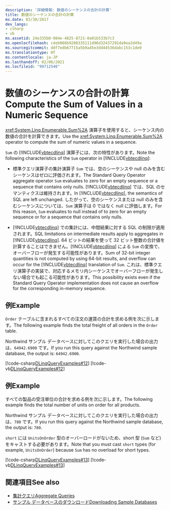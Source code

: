 ```yaml
---
description: '詳細情報: 数値のシーケンスの合計の計算'
title: 数値のシーケンスの合計の計算
ms.date: 03/30/2017
dev_langs:
- csharp
- vb
ms.assetid: 24e335b0-984e-4825-8721-0a91b533b7c3
ms.openlocfilehash: c4eb066b9286335111d96d32437291da9ea2d49a
ms.sourcegitcommit: ddf7edb67715a5b9a45e3dd44536dabc153c1de0
ms.translationtype: HT
ms.contentlocale: ja-JP
ms.lasthandoff: 02/06/2021
ms.locfileid: "99712546"
---
```

# <a name="compute-the-sum-of-values-in-a-numeric-sequence"></a><span data-ttu-id="497b8-103">数値のシーケンスの合計の計算</span><span class="sxs-lookup"><span data-stu-id="497b8-103">Compute the Sum of Values in a Numeric Sequence</span></span>

<span data-ttu-id="497b8-104"><xref:System.Linq.Enumerable.Sum%2A> 演算子を使用すると、シーケンス内の数値の合計を計算できます。</span><span class="sxs-lookup"><span data-stu-id="497b8-104">Use the <xref:System.Linq.Enumerable.Sum%2A> operator to compute the sum of numeric values in a sequence.</span></span>  
  
 <span data-ttu-id="497b8-105">`Sum` の [!INCLUDE[vbtecdlinq](../../../../../../includes/vbtecdlinq-md.md)] 演算子には、次の特性があります。</span><span class="sxs-lookup"><span data-stu-id="497b8-105">Note the following characteristics of the `Sum` operator in [!INCLUDE[vbtecdlinq](../../../../../../includes/vbtecdlinq-md.md)]:</span></span>  
  
- <span data-ttu-id="497b8-106">標準クエリ演算子の集計演算子 `Sum` では、空のシーケンスや null のみを含むシーケンスはゼロに評価されます。</span><span class="sxs-lookup"><span data-stu-id="497b8-106">The Standard Query Operator aggregate operator `Sum` evaluates to zero for an empty sequence or a sequence that contains only nulls.</span></span> <span data-ttu-id="497b8-107">[!INCLUDE[vbtecdlinq](../../../../../../includes/vbtecdlinq-md.md)] では、SQL のセマンティクスは維持されます。</span><span class="sxs-lookup"><span data-stu-id="497b8-107">In [!INCLUDE[vbtecdlinq](../../../../../../includes/vbtecdlinq-md.md)], the semantics of SQL are left unchanged.</span></span> <span data-ttu-id="497b8-108">したがって、空のシーケンスまたは null のみを含むシーケンスについては、`Sum` 演算子は 0 ではなく null に評価します。</span><span class="sxs-lookup"><span data-stu-id="497b8-108">For this reason, `Sum` evaluates to null instead of to zero for an empty sequence or for a sequence that contains only nulls.</span></span>  
  
- <span data-ttu-id="497b8-109">[!INCLUDE[vbtecdlinq](../../../../../../includes/vbtecdlinq-md.md)] での集計には、中間結果に対する SQL の制限が適用されます。</span><span class="sxs-lookup"><span data-stu-id="497b8-109">SQL limitations on intermediate results apply to aggregates in [!INCLUDE[vbtecdlinq](../../../../../../includes/vbtecdlinq-md.md)].</span></span> <span data-ttu-id="497b8-110">64 ビットの結果を使って 32 ビット整数の合計値を計算することはできません。[!INCLUDE[vbtecdlinq](../../../../../../includes/vbtecdlinq-md.md)] による `Sum` の変換で、オーバーフローが発生する可能性があります。</span><span class="sxs-lookup"><span data-stu-id="497b8-110">Sum of 32-bit integer quantities is not computed by using 64-bit results, and overflow can occur for the [!INCLUDE[vbtecdlinq](../../../../../../includes/vbtecdlinq-md.md)] translation of `Sum`.</span></span> <span data-ttu-id="497b8-111">これは、標準クエリ演算子の実装で、対応するメモリ内シーケンスでオーバーフローが発生しない場合でも起こる可能性があります。</span><span class="sxs-lookup"><span data-stu-id="497b8-111">This possibility exists even if the Standard Query Operator implementation does not cause an overflow for the corresponding in-memory sequence.</span></span>  
  
## <a name="example"></a><span data-ttu-id="497b8-112">例</span><span class="sxs-lookup"><span data-stu-id="497b8-112">Example</span></span>  

 <span data-ttu-id="497b8-113">`Order` テーブルに含まれるすべての注文の運賃の合計を求める例を次に示します。</span><span class="sxs-lookup"><span data-stu-id="497b8-113">The following example finds the total freight of all orders in the `Order` table.</span></span>  
  
 <span data-ttu-id="497b8-114">Northwind サンプル データベースに対してこのクエリを実行した場合の出力は、`64942.6900` です。</span><span class="sxs-lookup"><span data-stu-id="497b8-114">If you run this query against the Northwind sample database, the output is: `64942.6900`.</span></span>  
  
 [!code-csharp[DLinqQueryExamples#12](../../../../../../samples/snippets/csharp/VS_Snippets_Data/DLinqQueryExamples/cs/Program.cs#12)]
 [!code-vb[DLinqQueryExamples#12](../../../../../../samples/snippets/visualbasic/VS_Snippets_Data/DLinqQueryExamples/vb/Module1.vb#12)]  
  
## <a name="example"></a><span data-ttu-id="497b8-115">例</span><span class="sxs-lookup"><span data-stu-id="497b8-115">Example</span></span>  

 <span data-ttu-id="497b8-116">すべての製品の受注単位の合計を求める例を次に示します。</span><span class="sxs-lookup"><span data-stu-id="497b8-116">The following example finds the total number of units on order for all products.</span></span>  
  
 <span data-ttu-id="497b8-117">Northwind サンプル データベースに対してこのクエリを実行した場合の出力は、`780` です。</span><span class="sxs-lookup"><span data-stu-id="497b8-117">If you run this query against the Northwind sample database, the output is: `780`.</span></span>  
  
 <span data-ttu-id="497b8-118">`short` には `UnitsOnOrder` 型のオーバーロードがないため、short 型 (`Sum` など) をキャストする必要があります。</span><span class="sxs-lookup"><span data-stu-id="497b8-118">Note that you must cast `short` types (for example, `UnitsOnOrder`) because `Sum` has no overload for short types.</span></span>  
  
 [!code-csharp[DLinqQueryExamples#13](../../../../../../samples/snippets/csharp/VS_Snippets_Data/DLinqQueryExamples/cs/Program.cs#13)]
 [!code-vb[DLinqQueryExamples#13](../../../../../../samples/snippets/visualbasic/VS_Snippets_Data/DLinqQueryExamples/vb/Module1.vb#13)]  
  
## <a name="see-also"></a><span data-ttu-id="497b8-119">関連項目</span><span class="sxs-lookup"><span data-stu-id="497b8-119">See also</span></span>

- [<span data-ttu-id="497b8-120">集計クエリ</span><span class="sxs-lookup"><span data-stu-id="497b8-120">Aggregate Queries</span></span>](aggregate-queries.md)
- [<span data-ttu-id="497b8-121">サンプル データベースのダウンロード</span><span class="sxs-lookup"><span data-stu-id="497b8-121">Downloading Sample Databases</span></span>](downloading-sample-databases.md)
